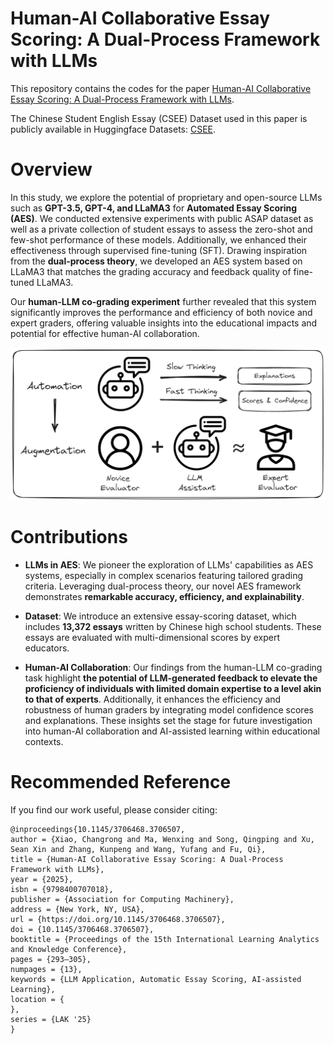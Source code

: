 # Human-AI Collaborative Essay Scoring: A Dual-Process Framework with LLMs


This repository contains the codes for the paper [Human-AI Collaborative Essay Scoring: A Dual-Process Framework with LLMs](https://dl.acm.org/doi/10.1145/3706468.3706507). 

The Chinese Student English Essay (CSEE) Dataset used in this paper is publicly available in Huggingface Datasets: [CSEE](https://huggingface.co/datasets/Xiaochr/Chinese-Student-English-Essay). 


# Overview


In this study, we explore the potential of proprietary and open-source LLMs such as **GPT-3.5, GPT-4, and LLaMA3** for **Automated Essay Scoring (AES)**. We conducted extensive experiments with public ASAP dataset as well as a private collection of student essays to assess the zero-shot and few-shot performance of these models. Additionally, we enhanced their effectiveness through supervised fine-tuning (SFT). Drawing inspiration from the **dual-process theory**, we developed an AES system based on LLaMA3 that matches the grading accuracy and feedback quality of fine-tuned LLaMA3. 

Our **human-LLM co-grading experiment** further revealed that this system significantly improves the performance and efficiency of both novice and expert graders, offering valuable insights into the educational impacts and potential for effective human-AI collaboration.

![example](img/first_page_new.png)

# Contributions

- **LLMs in AES**: We pioneer the exploration of LLMs' capabilities as AES systems, especially in complex scenarios featuring tailored grading criteria. Leveraging dual-process theory, our novel AES framework demonstrates **remarkable accuracy, efficiency, and explainability**.

- **Dataset**: We introduce an extensive essay-scoring dataset, which includes **13,372 essays** written by Chinese high school students. These essays are evaluated with multi-dimensional scores by expert educators. 

- **Human-AI Collaboration**: Our findings from the human-LLM co-grading task highlight **the potential of LLM-generated feedback to elevate the proficiency of individuals with limited domain expertise to a level akin to that of experts**. Additionally, it enhances the efficiency and robustness of human graders by integrating model confidence scores and explanations. These insights set the stage for future investigation into human-AI collaboration and AI-assisted learning within educational contexts. 


# Recommended Reference

If you find our work useful, please consider citing:

```
@inproceedings{10.1145/3706468.3706507,
author = {Xiao, Changrong and Ma, Wenxing and Song, Qingping and Xu, Sean Xin and Zhang, Kunpeng and Wang, Yufang and Fu, Qi},
title = {Human-AI Collaborative Essay Scoring: A Dual-Process Framework with LLMs},
year = {2025},
isbn = {9798400707018},
publisher = {Association for Computing Machinery},
address = {New York, NY, USA},
url = {https://doi.org/10.1145/3706468.3706507},
doi = {10.1145/3706468.3706507},
booktitle = {Proceedings of the 15th International Learning Analytics and Knowledge Conference},
pages = {293–305},
numpages = {13},
keywords = {LLM Application, Automatic Essay Scoring, AI-assisted Learning},
location = {
},
series = {LAK '25}
}
```


